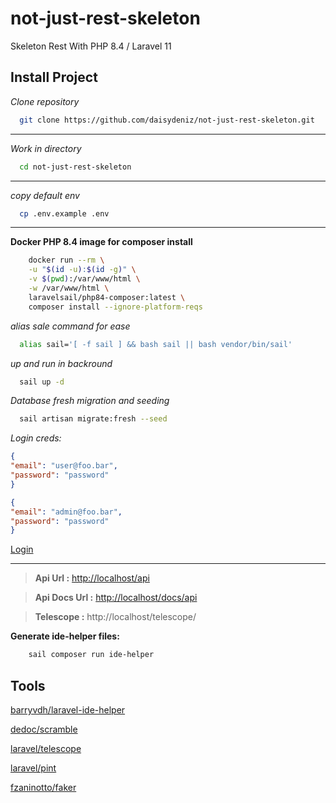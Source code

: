 # not-just-rest-skeleton
Skeleton Rest With PHP 8.4 / Laravel 11
## Install Project

*Clone repository*
````sh
  git clone https://github.com/daisydeniz/not-just-rest-skeleton.git
````
---
*Work in directory*
````sh
  cd not-just-rest-skeleton
````
---


*copy default env*
````sh
  cp .env.example .env
````
---

**Docker PHP 8.4 image for composer install**
````sh
    docker run --rm \
    -u "$(id -u):$(id -g)" \
    -v $(pwd):/var/www/html \
    -w /var/www/html \
    laravelsail/php84-composer:latest \
    composer install --ignore-platform-reqs
````

*alias sale command for ease*
````sh
  alias sail='[ -f sail ] && bash sail || bash vendor/bin/sail'
````
*up and run in backround*
````sh
  sail up -d
````
*Database fresh migration and seeding*
````sh
  sail artisan migrate:fresh --seed
````

*Login creds:*
```json
{
"email": "user@foo.bar",
"password": "password"
}
```
```json
{
"email": "admin@foo.bar",
"password": "password"
}
```
[Login](http://localhost/docs/api#/operations/auth.login)

---
> **Api Url :** [http://localhost/api](http://localhost/api)

> **Api Docs Url :** [http://localhost/docs/api](http://localhost/docs/api)

> **Telescope :** http://localhost/telescope/



**Generate ide-helper files:**
````sh
    sail composer run ide-helper
````

## Tools

[barryvdh/laravel-ide-helper](https://github.com/barryvdh/laravel-ide-helper)

[dedoc/scramble](https://github.com/dedoc/scramble)

[laravel/telescope](https://github.com/laravel/telescope)

[laravel/pint](https://github.com/laravel/pint)

[fzaninotto/faker](https://github.com/fzaninotto/faker)
